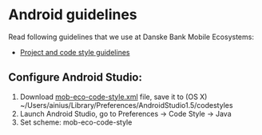 # Android guidelines

Read following guidelines that we use at Danske Bank Mobile Ecosystems:

* [Project and code style guidelines](project_and_code_guidelines.md)


## Configure Android Studio:

1. Download [mob-eco-code-style.xml](mob-eco-code-style.xml) file, save it to (OS X) ~/Users/ainius/Library/Preferences/AndroidStudio1.5/codestyles
2. Launch Android Studio, go to Preferences -> Code Style -> Java
3. Set scheme: mob-eco-code-style
